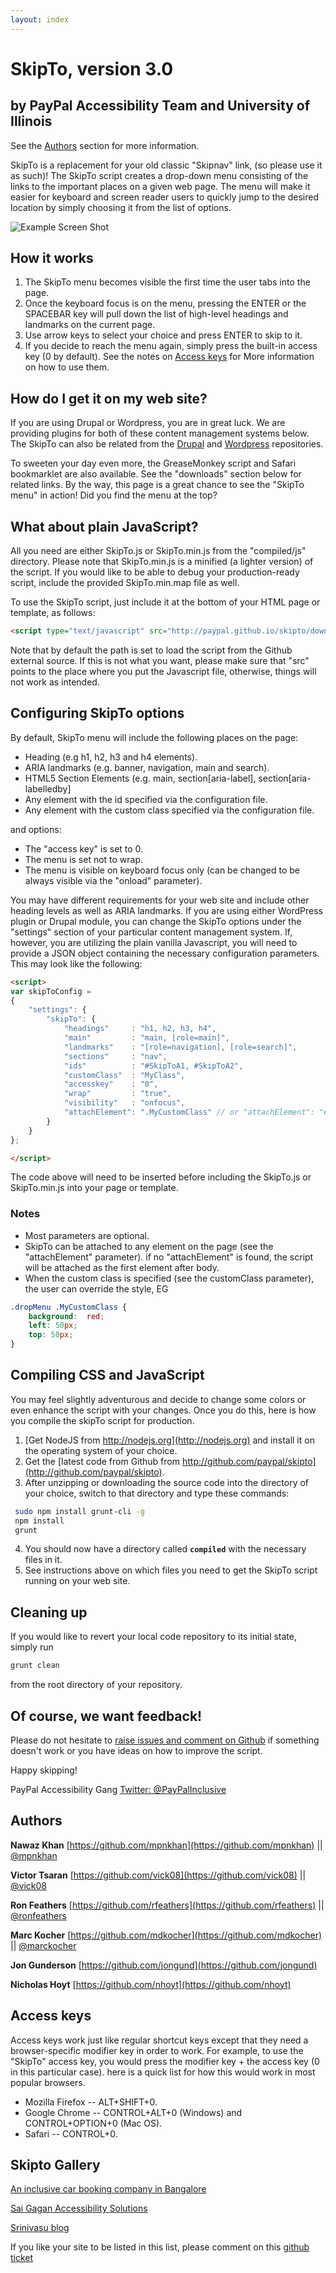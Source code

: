 ```yaml
---
layout: index
---
```



# SkipTo, version 3.0
## by PayPal Accessibility Team and University of Illinois
See the [Authors](#authors) section for more information.

SkipTo is a replacement for your old classic "Skipnav" link, (so please use it as such)!
The SkipTo script creates a drop-down menu consisting of the links to the important places on a given web page. The menu will make it easier for keyboard and screen reader users to quickly jump to the desired location by simply choosing it from the list of options.

![Example Screen Shot](http://paypal.github.io/skipto/images/example_screen_shot.png "Example Screen Shot")

## How it works
1.  The SkipTo menu becomes visible the first time the user tabs into the page.
2.  Once the keyboard focus is on the menu, pressing the ENTER or the SPACEBAR key will pull down the list of high-level headings and landmarks on the current page.
3.  Use arrow keys to select your choice and press ENTER to skip to it.
4.  If you decide to reach the menu again, simply press the built-in access key (0 by default). See the notes on [Access keys](#access-keys) for More information on how to use them.

## How do I get it on my web site?
If you are using Drupal or Wordpress, you are in great luck. We are providing plugins for both of these content management systems below. The SkipTo can also be related from the [Drupal](https://drupal.org/project/SkipTo) and [Wordpress](http://wordpress.org/plugins/skip-to/) repositories.

To sweeten your day even more, the GreaseMonkey script and Safari bookmarklet are also available. See the "downloads" section below for related links.
By the way, this page is a great chance to see the "SkipTo menu" in action! Did you find the menu at the top?

## What about plain JavaScript?
All you need are either SkipTo.js or SkipTo.min.js from the "compiled/js" directory. Please note that SkipTo.min.js is a minified (a lighter version) of the script.
If you would like to be able to debug your production-ready script, include the provided SkipTo.min.map file as well.

To use the SkipTo script, just include it at the bottom of your HTML page or template, as follows:

```html
<script type="text/javascript" src="http://paypal.github.io/skipto/downloads/js/SkipTo.min.js"></script>
```

Note that by default the path is set to load the script from the Github external source. If this is not what you want, please make sure that "src" points to the place where you put the Javascript file, otherwise, things will not work as intended.

## Configuring SkipTo options
By default, SkipTo menu will include the following places on the page:

*  Heading (e.g h1, h2, h3 and h4 elements).
*  ARIA landmarks (e.g. banner, navigation, main and search).
*  HTML5 Section Elements (e.g. main, section[aria-label], section[aria-labelledby]
*  Any element with the id specified via the configuration file.
*  Any element with the custom class specified via the configuration file.

and options:

*  The "access key" is set to 0.
*  The menu is set not to wrap.
*  The menu is visible on keyboard focus only (can be changed to be always visible via the "onload" parameter).

You may have different requirements for your web site and include other heading levels as well as ARIA landmarks.
If you are using either WordPress plugin or Drupal module, you can change the SkipTo options under the "settings" section of your particular content management system. If, however, you are utilizing the plain vanilla Javascript, you will need to provide a JSON object containing the necessary configuration parameters. This may look like the following:

```html
<script>
var skipToConfig =
{
	"settings": {
		"skipTo": {
			"headings"     : "h1, h2, h3, h4",
			"main"         : "main, [role=main]",
			"landmarks"    : "[role=navigation], [role=search]",
			"sections"     : "nav",
			"ids"          : "#SkipToA1, #SkipToA2",
			"customClass"  : "MyClass",
			"accesskey"    : "0",
			"wrap"         : "true",
			"visibility"   : "onfocus",
			"attachElement": ".MyCustomClass" // or "attachElement": "#MyCustomId"
		}
	}
};

</script>
```

The code above  will need  to be inserted before including the SkipTo.js or SkipTo.min.js into your page or template.

### Notes
*  Most parameters are optional.
*  SkipTo can be attached to any element on the page (see the "attachElement" parameter). if no "attachElement" is found, the script will be attached as the first element after body.
*  When the custom class is specified (see the customClass parameter), the user can override the style, EG

```CSS
.dropMenu .MyCustomClass {
	background:  red;
	left: 50px;
	top: 50px;
}
```

## Compiling CSS and JavaScript
You may feel slightly adventurous and decide to change some colors or even enhance the script with your changes. Once you do this, here is how you compile the skipTo script for production.

1.  [Get NodeJS from http://nodejs.org](http://nodejs.org) and install it on the operating system of your choice.
2.  Get the [latest code from Github from http://github.com/paypal/skipto](http://github.com/paypal/skipto).
3.  After unzipping or downloading the source code into the directory of your choice, switch to that directory and type these commands:

  ```sh
   sudo npm install grunt-cli -g
   npm install
   grunt
  ```
4.  You should now have a directory called <code>**compiled**</code> with the necessary files in it.
5.  See instructions above on which files you need to get the SkipTo script running on your web site.

## Cleaning up
If you would like to revert your local code repository to its initial state, simply run
```sh
grunt clean
```
from the root directory of your repository.

## Of course, we want feedback!
Please do not hesitate to [raise issues and comment on Github](https://github.com/paypal/skipto/issues) if something doesn't work or you have ideas on how to improve the script.

Happy skipping!

PayPal Accessibility Gang
[Twitter: @PayPalInclusive](http://www.twitter.com/PayPalInclusive)

## <a name="authors">Authors</a>
**Nawaz Khan**
[https://github.com/mpnkhan](https://github.com/mpnkhan) || [@mpnkhan](https://twitter.com/mpnkhan)

**Victor Tsaran**
[https://github.com/vick08](https://github.com/vick08) || [@vick08](https://twitter.com/vick08)

**Ron Feathers**
[https://github.com/rfeathers](https://github.com/rfeathers) || [@ronfeathers](https://twitter.com/ronfeathers)

**Marc Kocher**
[https://github.com/mdkocher](https://github.com/mdkocher) || [@marckocher](https://twitter.com/marckocher)

**Jon Gunderson**
[https://github.com/jongund](https://github.com/jongund)

**Nicholas Hoyt**
[https://github.com/nhoyt](https://github.com/nhoyt)

## <a name="access-keys">Access keys</a>
Access keys work  just like regular shortcut keys except that they need a browser-specific modifier key in order to work. For example, to use the "SkipTo" access key, you would press the modifier key + the access key (0 in this particular case). here is a quick list for how this would work in most popular browsers.

*  Mozilla Firefox -- ALT+SHIFT+0.
*  Google Chrome -- CONTROL+ALT+0 (Windows) and CONTROL+OPTION+0 (Mac OS).
*  Safari -- CONTROL+0.


## Skipto Gallery
[An inclusive car booking company in Bangalore](http://www.kickstartcabs.com/)

[Sai Gagan Accessibility Solutions](http://sgaccessibility.com/sites/)

[Srinivasu blog](http://srinivasu.org/blog/)

If you like your site to be listed in this list, please comment on this [github ticket](https://github.com/paypal/skipto/issues/21)
